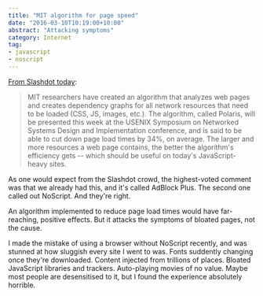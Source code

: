 ```yaml
---
title: "MIT algorithm for page speed"
date: "2016-03-10T10:19:00+10:00"
abstract: "Attacking symptoms"
category: Internet
tag:
- javascript
- noscript
---
```

[From Slashdot today]\:

> MIT researchers have created an algorithm that analyzes web pages and creates dependency graphs for all network resources that need to be loaded (CSS, JS, images, etc.). The algorithm, called Polaris, will be presented this week at the USENIX Symposium on Networked Systems Design and Implementation conference, and is said to be able to cut down page load times by 34%, on average. The larger and more resources a web page contains, the better the algorithm's efficiency gets -- which should be useful on today's JavaScript-heavy sites.

As one would expect from the Slashdot crowd, the highest-voted comment was that we already had this, and it's called AdBlock Plus. The second one called out NoScript. And they're right.

An algorithm implemented to reduce page load times would have far-reaching, positive effects. But it attacks the symptoms of bloated pages, not the cause.

I made the mistake of using a browser without NoScript recently, and was stunned at how sluggish every site I went to was. Fonts suddently changing once they're downloaded. Content injected from trillions of places. Bloated JavaScript libraries and trackers. Auto-playing movies of no value. Maybe most people are desensitised to it, but I found the experience absolutely horrible.

[From Slashdot today]: http://news.slashdot.org/story/16/03/09/220214/mit-creates-algorithm-that-speeds-up-page-load-time-by-34

